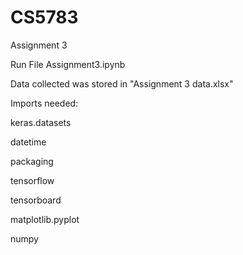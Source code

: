 # CS5783

Assignment 3

Run File Assignment3.ipynb

Data collected was stored in "Assignment 3 data.xlsx"


Imports needed:

keras.datasets

datetime

packaging

tensorflow

tensorboard

matplotlib.pyplot

numpy

